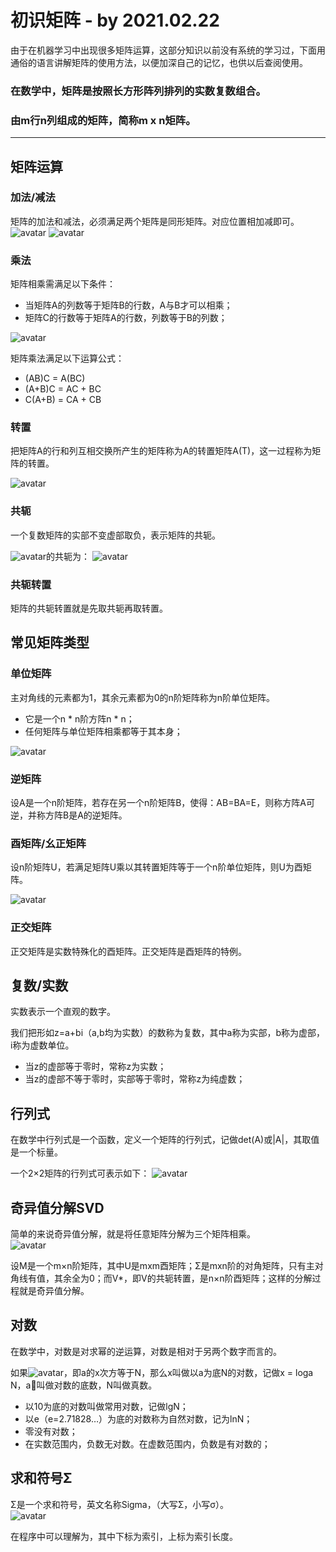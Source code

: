 初识矩阵 - by 2021.02.22
=================
由于在机器学习中出现很多矩阵运算，这部分知识以前没有系统的学习过，下面用通俗的语言讲解矩阵的使用方法，以便加深自己的记忆，也供以后查阅使用。
### 在数学中，矩阵是按照长方形阵列排列的实数复数组合。
### 由m行n列组成的矩阵，简称m x n矩阵。
<hr>

矩阵运算
------------

### 加法/减法
矩阵的加法和减法，必须满足两个矩阵是同形矩阵。对应位置相加减即可。
![avatar](./glow/draftdoc/images/add.svg)
![avatar](./glow/draftdoc/images/sub.svg)

### 乘法
矩阵相乘需满足以下条件：
- 当矩阵A的列数等于矩阵B的行数，A与B才可以相乘；
- 矩阵C的行数等于矩阵A的行数，列数等于B的列数；

![avatar](./glow/draftdoc/images/multip.svg)

矩阵乘法满足以下运算公式：
- (AB)C = A(BC)
- (A+B)C = AC + BC
- C(A+B) = CA + CB

### 转置
把矩阵A的行和列互相交换所产生的矩阵称为A的转置矩阵A(T)，这一过程称为矩阵的转置。

![avatar](./glow/draftdoc/images/trans.svg)


### 共轭
一个复数矩阵的实部不变虚部取负，表示矩阵的共轭。

![avatar](./glow/draftdoc/images/conjugate1.svg)的共轭为：
![avatar](./glow/draftdoc/images/conjugate2.svg)

### 共轭转置
矩阵的共轭转置就是先取共轭再取转置。

常见矩阵类型
------------
### 单位矩阵
主对角线的元素都为1，其余元素都为0的n阶矩阵称为n阶单位矩阵。

- 它是一个n * n阶方阵n * n；
- 任何矩阵与单位矩阵相乘都等于其本身；

![avatar](./glow/draftdoc/images/unitm.svg)

### 逆矩阵
设A是一个n阶矩阵，若存在另一个n阶矩阵B，使得：AB=BA=E，则称方阵A可逆，并称方阵B是A的逆矩阵。

### 酉矩阵/幺正矩阵
设n阶矩阵U，若满足矩阵U乘以其转置矩阵等于一个n阶单位矩阵，则U为酉矩阵。

![avatar](./glow/draftdoc/images/unitary.svg)

### 正交矩阵
正交矩阵是实数特殊化的酉矩阵。正交矩阵是酉矩阵的特例。

复数/实数
--------------
实数表示一个直观的数字。

我们把形如z=a+bi（a,b均为实数）的数称为复数，其中a称为实部，b称为虚部，i称为虚数单位。
- 当z的虚部等于零时，常称z为实数；
- 当z的虚部不等于零时，实部等于零时，常称z为纯虚数；

行列式
--------------
在数学中行列式是一个函数，定义一个矩阵的行列式，记做det(A)或|A|，其取值是一个标量。

一个2×2矩阵的行列式可表示如下：
![avatar](./glow/draftdoc/images/def.svg)


奇异值分解SVD
------------------
简单的来说奇异值分解，就是将任意矩阵分解为三个矩阵相乘。<br/>
![avatar](./glow/draftdoc/images/svd.svg)

设M是一个m×n阶矩阵，其中U是mxm酉矩阵；Σ是mxn阶的对角矩阵，只有主对角线有值，其余全为0；而V*，即V的共轭转置，是n×n阶酉矩阵；这样的分解过程就是奇异值分解。

## 对数
在数学中，对数是对求幂的逆运算，对数是相对于另两个数字而言的。

如果![avatar](./glow/draftdoc/images/log.svg)，即a的x次方等于N，那么x叫做以a为底N的对数，记做x = loga N，a叫做对数的底数，N叫做真数。

- 以10为底的对数叫做常用对数，记做lgN；
- 以e（e=2.71828…）为底的对数称为自然对数，记为lnN；
- 零没有对数；
- 在实数范围内，负数无对数。在虚数范围内，负数是有对数的；

## 求和符号Σ
Σ是一个求和符号，英文名称Sigma，（大写Σ，小写σ）。<br/>
![avatar](./glow/draftdoc/images/sigma2.jpg)

在程序中可以理解为，其中下标为索引，上标为索引长度。